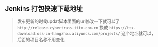 ##   Jenkins 打包快速下载地址 

>  发布更新的时候updat脚本里面的url修改一下就可以了   `http://release.cybertrans.ittx.com.cn`   换成  `https://ttx-download.oss-cn-hangzhou.aliyuncs.com/projects/` 这个地址就可以，后面的项目名称不用变化

